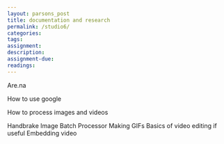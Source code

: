 ```yaml
---  
layout: parsons_post  
title: documentation and research
permalink: /studio6/  
categories:   
tags:  
assignment: 
description: 
assignment-due: 
readings: 
---  
```


Are.na

How to use google

How to process images and videos

Handbrake
Image Batch Processor
Making GIFs
Basics of video editing if useful
Embedding video
